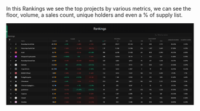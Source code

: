 In this Rankings we see the top projects by various metrics, we can see the floor, volume, a sales count, unique holders and even a % of supply list.

![Intel_ explore_ rankings](./pictures/explore_rankings.png)